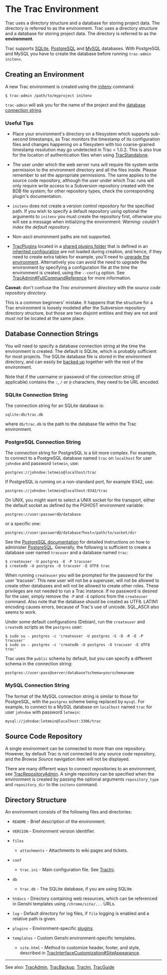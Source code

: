 # The Trac Environment







Trac uses a directory structure and a database for storing project data. The directory is referred to as the environment.
Trac uses a directory structure and a database for storing project data. The directory is referred to as the **environment**.



Trac supports [ SQLite](http://sqlite.org/), [
PostgreSQL](http://www.postgresql.org/) and [
MySQL](http://mysql.com/) databases. With PostgreSQL and MySQL you have to create the database before running `trac-admin initenv`.


## Creating an Environment



A new Trac environment is created using the [initenv](trac-admin#) command:


```
$ trac-admin /path/to/myproject initenv
```


`trac-admin` will ask you for the name of the project and the [database connection string](trac-environment#atabase-connection-strings).


### Useful Tips


- Place your environment's directory on a filesystem which supports sub-second timestamps, as Trac monitors the timestamp of its configuration files and changes happening on a filesystem with too coarse-grained timestamp resolution may go undetected in Trac \< 1.0.2. This is also true for the location of authentication files when using [TracStandalone](trac-standalone).

- The user under which the web server runs will require file system write permission to the environment directory and all the files inside. Please remember to set the appropriate permissions. The same applies to the source code repository, although the user under which Trac runs will only require write access to a Subversion repository created with the BDB file system; for other repository types, check the corresponding plugin's documentation. 


 


- `initenv` does not create a version control repository for the specified path. If you wish to specify a default repository using optional the arguments to `initenv` you must create the repository first, otherwise you will see a message when initializing the environment: *Warning: couldn't index the default repository*.

- Non-ascii environment paths are not supported.

- [TracPlugins](trac-plugins) located in a [shared plugins folder](trac-ini#) that is defined in an [inherited configuration](trac-ini#lobal-configuration) are not loaded during creation, and hence, if they need to create extra tables for example, you'll need to [upgrade the environment](trac-upgrade#). Alternatively you can avoid the need to upgrade the environment by specifying a configuration file at the time the environment is created, using the `--config` option. See [TracAdmin\#FullCommandReference](trac-admin#) for more information.


**Caveat:** don't confuse the *Trac environment directory* with the *source code repository directory*.



This is a common beginners' mistake.
It happens that the structure for a Trac environment is loosely modeled after the Subversion repository directory structure, but those are two disjoint entities and they are not and *must not* be located at the same place.


## Database Connection Strings



You will need to specify a database connection string at the time the environment is created. The default is SQLite, which is probably sufficient for most projects. The SQLite database file is stored in the environment directory, and can easily be [backed up](trac-backup) together with the rest of the environment.



Note that if the username or password of the connection string (if applicable) contains the `:`, `/` or `@` characters, they need to be URL encoded.


### SQLite Connection String



The connection string for an SQLite database is:


```wiki
sqlite:db/trac.db
```


where `db/trac.db` is the path to the database file within the Trac environment.


### PostgreSQL Connection String



The connection string for PostgreSQL is a bit more complex. For example, to connect to a PostgreSQL database named `trac` on `localhost` for user `johndoe` and password `letmein`, use:


```wiki
postgres://johndoe:letmein@localhost/trac
```


If PostgreSQL is running on a non-standard port, for example 9342, use:


```wiki
postgres://johndoe:letmein@localhost:9342/trac
```


On UNIX, you might want to select a UNIX socket for the transport, either the default socket as defined by the PGHOST environment variable:


```wiki
postgres://user:password@/database
```


or a specific one:


```wiki
postgres://user:password@/database?host=/path/to/socket/dir
```


See the [
PostgreSQL documentation](http://www.postgresql.org/docs/) for detailed instructions on how to administer [
PostgreSQL](http://postgresql.org).
Generally, the following is sufficient to create a database user named `tracuser` and a database named `trac`:


```
$ createuser -U postgres -E -P tracuser
$ createdb -U postgres -O tracuser -E UTF8 trac
```


When running `createuser` you will be prompted for the password for the user 'tracuser'. This new user will not be a superuser, will not be allowed to create other databases and will not be allowed to create other roles. These privileges are not needed to run a Trac instance. If no password is desired for the user, simply remove the `-P` and `-E` options from the `createuser` command. Also note that the database should be created as UTF8. LATIN1 encoding causes errors, because of Trac's use of unicode. SQL\_ASCII also seems to work.



Under some default configurations (Debian), run the `createuser` and `createdb` scripts as the `postgres` user:


```
$ sudo su - postgres -c 'createuser -U postgres -S -D -R -E -P tracuser'
$ sudo su - postgres -c 'createdb -U postgres -O tracuser -E UTF8 trac'
```


Trac uses the `public` schema by default, but you can specify a different schema in the connection string:


```wiki
postgres://user:pass@server/database?schema=yourschemaname
```

### MySQL Connection String



The format of the MySQL connection string is similar to those for PostgreSQL, with the `postgres` scheme being replaced by `mysql`. For example, to connect to a MySQL database on `localhost` named `trac` for user `johndoe` with password `letmein`:


```wiki
mysql://johndoe:letmein@localhost:3306/trac
```

## Source Code Repository



A single environment can be connected to more than one repository. However, by default Trac is not connected to any source code repository, and the *Browse Source* navigation item will not be displayed.



There are many different ways to connect repositories to an environment, see [TracRepositoryAdmin](trac-repository-admin). A single repository can be specified when the environment is created by passing the optional arguments `repository_type` and `repository_dir` to the `initenv` command.


## Directory Structure



An environment consists of the following files and directories:


- `README` - Brief description of the environment.
- `VERSION` - Environment version identifier.
- `files`

  - `attachments` - Attachments to wiki pages and tickets.
- `conf`

  - `trac.ini` - Main configuration file. See [TracIni](trac-ini).
- `db`

  - `trac.db` - The SQLite database, if you are using SQLite.
- `htdocs` - Directory containing web resources, which can be referenced in Genshi templates using `/chrome/site/...` URLs.
- `log` - Default directory for log files, if `file` logging is enabled and a relative path is given.
- `plugins` - Environment-specific [plugins](trac-plugins).
- `templates` - Custom Genshi environment-specific templates.

  - `site.html` - Method to customize header, footer, and style, described in [TracInterfaceCustomization\#SiteAppearance](trac-interface-customization#ite-appearance).

---



See also: [TracAdmin](trac-admin), [TracBackup](trac-backup), [TracIni](trac-ini), [TracGuide](trac-guide)


